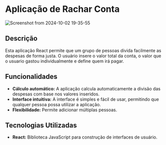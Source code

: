 # Aplicação de Rachar Conta


![Screenshot from 2024-10-02 19-35-55](https://github.com/user-attachments/assets/45a14de9-22be-48c6-942c-28aa19854edd)


## Descrição
Esta aplicação React permite que um grupo de pessoas divida facilmente as despesas de forma justa. O usuário insere o valor total da conta, o valor que o usuario gastou individualmente e define quem irá pagar. 

## Funcionalidades
* **Cálculo automático:** A aplicação calcula automaticamente a divisão das despesas com base nos valores inseridos.
* **Interface intuitiva:** A interface é simples e fácil de usar, permitindo que qualquer pessoa possa utilizar a aplicação.
* **Flexibilidade:** Permite adicionar múltiplas pessoas.

## Tecnologias Utilizadas
* **React:** Biblioteca JavaScript para construção de interfaces de usuário.

